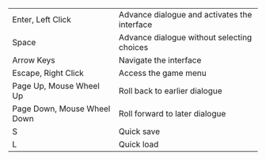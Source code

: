 |                             |                                              |
| --------------------------- | -------------------------------------------- |
| Enter, Left Click           | Advance dialogue and activates the interface |
| Space                       | Advance dialogue without selecting choices   |
| Arrow Keys                  | Navigate the interface                       |
| Escape, Right Click         | Access the game menu                         |
| Page Up, Mouse Wheel Up     | Roll back to earlier dialogue                |
| Page Down, Mouse Wheel Down | Roll forward to later dialogue               |
| S                           | Quick save                                   |
| L                           | Quick load                                   |
